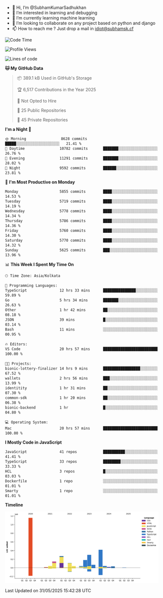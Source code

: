 - 👋 Hi, I’m @SubhamKumarSadhukhan
- 👀 I’m interested in learning and debugging
- 🌱 I’m currently learning machine learning
- 💞️ I’m looking to collaborate on any project based on python and django
- 📫 How to reach me ?
      Just drop a mail in idiot@subhamsk.cf

<!---
SubhamKumarSadhukhan/SubhamKumarSadhukhan is a ✨ special ✨ repository because its `README.md` (this file) appears on your GitHub profile.
You can click the Preview link to take a look at your changes.
--->


<!--START_SECTION:waka-->
![Code Time](http://img.shields.io/badge/Code%20Time-2%2C942%20hrs%2013%20mins-blue)

![Profile Views](http://img.shields.io/badge/Profile%20Views-0-blue)

![Lines of code](https://img.shields.io/badge/From%20Hello%20World%20I%27ve%20Written-2.9%20million%20lines%20of%20code-blue)

**🐱 My GitHub Data** 

> 📦 389.1 kB Used in GitHub's Storage 
 > 
> 🏆 6,517 Contributions in the Year 2025
 > 
> 🚫 Not Opted to Hire
 > 
> 📜 25 Public Repositories 
 > 
> 🔑 45 Private Repositories 
 > 
**I'm a Night 🦉** 

```text
🌞 Morning                8628 commits        █████░░░░░░░░░░░░░░░░░░░░   21.41 % 
🌆 Daytime                10782 commits       ███████░░░░░░░░░░░░░░░░░░   26.76 % 
🌃 Evening                11291 commits       ███████░░░░░░░░░░░░░░░░░░   28.02 % 
🌙 Night                  9592 commits        ██████░░░░░░░░░░░░░░░░░░░   23.81 % 
```
📅 **I'm Most Productive on Monday** 

```text
Monday                   5855 commits        ████░░░░░░░░░░░░░░░░░░░░░   14.53 % 
Tuesday                  5719 commits        ████░░░░░░░░░░░░░░░░░░░░░   14.19 % 
Wednesday                5778 commits        ████░░░░░░░░░░░░░░░░░░░░░   14.34 % 
Thursday                 5786 commits        ████░░░░░░░░░░░░░░░░░░░░░   14.36 % 
Friday                   5760 commits        ████░░░░░░░░░░░░░░░░░░░░░   14.30 % 
Saturday                 5770 commits        ████░░░░░░░░░░░░░░░░░░░░░   14.32 % 
Sunday                   5625 commits        ███░░░░░░░░░░░░░░░░░░░░░░   13.96 % 
```


📊 **This Week I Spent My Time On** 

```text
🕑︎ Time Zone: Asia/Kolkata

💬 Programming Languages: 
TypeScript               12 hrs 33 mins      ███████████████░░░░░░░░░░   59.89 % 
Go                       5 hrs 34 mins       ███████░░░░░░░░░░░░░░░░░░   26.63 % 
Other                    1 hr 42 mins        ██░░░░░░░░░░░░░░░░░░░░░░░   08.18 % 
JSON                     39 mins             █░░░░░░░░░░░░░░░░░░░░░░░░   03.14 % 
Bash                     11 mins             ░░░░░░░░░░░░░░░░░░░░░░░░░   00.95 % 

🔥 Editors: 
VS Code                  20 hrs 57 mins      █████████████████████████   100.00 % 

🐱‍💻 Projects: 
bionic-lottery-finalizer 14 hrs 9 mins       █████████████████░░░░░░░░   67.52 % 
wallets                  2 hrs 56 mins       ███░░░░░░░░░░░░░░░░░░░░░░   13.99 % 
identitity               1 hr 31 mins        ██░░░░░░░░░░░░░░░░░░░░░░░   07.30 % 
common-sdk               1 hr 20 mins        ██░░░░░░░░░░░░░░░░░░░░░░░   06.38 % 
bionic-backend           1 hr                █░░░░░░░░░░░░░░░░░░░░░░░░   04.80 % 

💻 Operating System: 
Mac                      20 hrs 57 mins      █████████████████████████   100.00 % 
```

**I Mostly Code in JavaScript** 

```text
JavaScript               41 repos            ██████████░░░░░░░░░░░░░░░   41.41 % 
TypeScript               33 repos            ████████░░░░░░░░░░░░░░░░░   33.33 % 
HCL                      3 repos             █░░░░░░░░░░░░░░░░░░░░░░░░   03.03 % 
Dockerfile               1 repo              ░░░░░░░░░░░░░░░░░░░░░░░░░   01.01 % 
Smarty                   1 repo              ░░░░░░░░░░░░░░░░░░░░░░░░░   01.01 % 
```



**Timeline**

![Lines of Code chart](https://raw.githubusercontent.com/SubhamKumarSadhukhan/SubhamKumarSadhukhan/main/assets/bar_graph.png)


 Last Updated on 31/05/2025 15:42:28 UTC
<!--END_SECTION:waka-->
